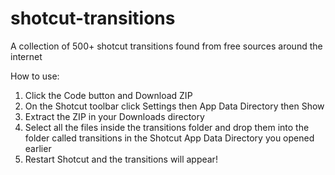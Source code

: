 # shotcut-transitions
A collection of 500+ shotcut transitions found from free sources around the internet

How to use:

1. Click the Code button and Download ZIP
2. On the Shotcut toolbar click Settings then App Data Directory then Show
3. Extract the ZIP in your Downloads directory
4. Select all the files inside the transitions folder and drop them into the folder called transitions in the Shotcut App Data Directory you opened earlier
5. Restart Shotcut and the transitions will appear!
